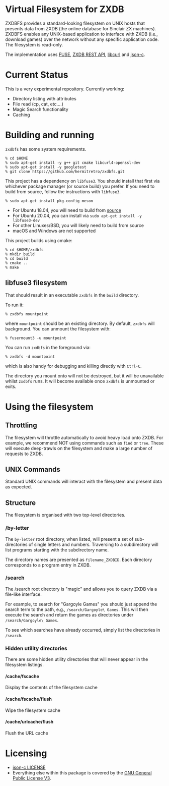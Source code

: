 
# Virtual Filesystem for ZXDB

ZXDBFS provides a standard-looking filesystem on UNIX hosts that presents
data from ZXDB (the online database for Sinclair ZX machines). ZXDBFS
enables any UNIX-based application to interface with ZXDB (i.e., download
games) over the network without any specific application code. The filesystem
is read-only.

The implementation uses [FUSE](https://github.com/libfuse/libfuse),
[ZXDB REST API](https://api.zxinfo.dk/v3/),
[libcurl](https://curl.se/libcurl/) and
[json-c](https://github.com/json-c/json-c).

# Current Status

This is a very experimental repository. Currently working:

* Directory listing with attributes
* File read (cp, cat, etc....)
* Magic Search functionality
* Caching

# Building and running

`zxdbfs` has some system requirements.

```
% cd $HOME
% sudo apt-get install -y g++ git cmake libcurl4-openssl-dev
% sudo apt-get install -y googletest
% git clone https://github.com/hermitretro/zxdbfs.git
```

This project has a dependency on `libfuse3`. You should install that first
via whichever package manager (or source build) you prefer. If you need to
build from source, follow the instructions with `libfuse3`.

```
% sudo apt-get install pkg-config meson
```

* For Ubuntu 18.04, you will need to build from [source](https://github.com/libfuse/libfuse)
* For Ubuntu 20.04, you can install via `sudo apt-get install -y libfuse3-dev`
* For other Linuxes/BSD, you will likely need to build from source
* macOS and Windows are not supported

This project builds using cmake:

```
% cd $HOME/zxdbfs
% mkdir build
% cd build
% cmake ..
% make
```

## libfuse3 filesystem

That should result in an executable `zxdbfs` in the `build` directory.

To run it:

```
% zxdbfs mountpoint
```

where `mountpoint` should be an existing directory. By default, `zxdbfs`
will background. You can unmount the filesystem with:

```
% fusermount3 -u mountpoint
```

You can run `zxdbfs` in the foreground via:

```
% zxdbfs -d mountpoint
```

which is also handy for debugging and killing directly with `Ctrl-C`.

The directory you mount onto will not be destroyed, but it will be unavailable
whilst `zxdbfs` runs. It will become available once `zxdbfs` is
unmounted or exits.

# Using the filesystem

## Throttling

The filesystem will throttle automatically to avoid heavy load onto ZXDB.
For example, we recommend NOT using commands such as `find`
or `tree`. These will execute deep-trawls on the filesystem and make
a large number of requests to ZXDB.

## UNIX Commands

Standard UNIX commands will interact with the filesystem and present
data as expected. 

## Structure

The filesystem is organised with two top-level directories.

### /by-letter

The `by-letter` root directory, when listed, will present a set of
sub-directories of single letters and numbers. Traversing to a subdirectory
will list programs starting with the subdirectory name.

The directory names are presented as `filename_ZXDBID`. Each directory
corresponds to a program entry in ZXDB.

### /search

The /search root directory is "magic" and allows you to query ZXDB via a
file-like interface.

For example, to search for "Gargoyle Games" you should just append the search
term to the path, e.g., `/search/Gargoyle\ Games`. This will then execute
the search and return the games as directories under `/search/Gargoyle\ Games`.

To see which searches have already occurred, simply list the directories in
`/search`.

### Hidden utility directories

There are some hidden utility directories that will never appear in the
filesystem listings.

#### /cache/fscache

Display the contents of the filesystem cache

#### /cache/fscache/flush

Wipe the filesystem cache

#### /cache/urlcache/flush

Flush the URL cache

# Licensing

* [json-c LICENSE](https://github.com/json-c/json-c/blob/master/COPYING)
* Everything else within this package is covered by the
  [GNU General Public License V3](LICENSE.txt).

